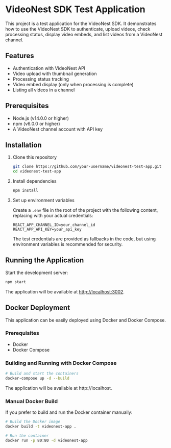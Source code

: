# VideoNest SDK Test Application

This project is a test application for the VideoNest SDK. It demonstrates how to use the VideoNest SDK to authenticate, upload videos, check processing status, display video embeds, and list videos from a VideoNest channel.

## Features

- Authentication with VideoNest API
- Video upload with thumbnail generation
- Processing status tracking
- Video embed display (only when processing is complete)
- Listing all videos in a channel

## Prerequisites

- Node.js (v14.0.0 or higher)
- npm (v6.0.0 or higher)
- A VideoNest channel account with API key

## Installation

1. Clone this repository
   ```bash
   git clone https://github.com/your-username/videonest-test-app.git
   cd videonest-test-app
   ```

2. Install dependencies
   ```bash
   npm install
   ```

3. Set up environment variables
   
   Create a `.env` file in the root of the project with the following content, replacing with your actual credentials:
   ```
   REACT_APP_CHANNEL_ID=your_channel_id
   REACT_APP_API_KEY=your_api_key
   ```
   
   The test credentials are provided as fallbacks in the code, but using environment variables is recommended for security.

## Running the Application

Start the development server:
```bash
npm start
```

The application will be available at [http://localhost:3002](http://localhost:3002).

## Docker Deployment

This application can be easily deployed using Docker and Docker Compose.

### Prerequisites

- Docker
- Docker Compose

### Building and Running with Docker Compose

```bash
# Build and start the containers
docker-compose up -d --build
```

The application will be available at http://localhost.

### Manual Docker Build

If you prefer to build and run the Docker container manually:

```bash
# Build the Docker image
docker build -t videonest-app .

# Run the container
docker run -p 80:80 -d videonest-app
```

